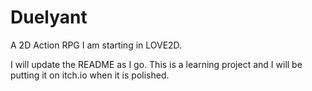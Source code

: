 # Duelyant


A 2D Action RPG I am starting in LOVE2D.

I will update the README as I go. This is a learning project and I will be putting it on itch.io when it is polished.
